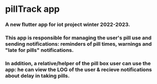 # pillTrack app

### A new flutter app for iot project winter 2022-2023.
### This app is responsible for managing the user's pill use and sending notifications: reminders of pill times, warnings and "late for pills" notifications. 
### In addition, a relative/helper of the pill box user can use the app: he can view the LOG of the user & recieve notifications about delay in taking pills.
